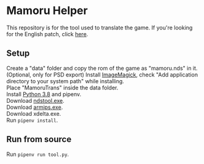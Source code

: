 # Mamoru Helper
This repository is for the tool used to translate the game. If you're looking for the English patch, click [here](http://www.romhacking.net/translations/5796/).  
## Setup
Create a "data" folder and copy the rom of the game as "mamoru.nds" in it.  
(Optional, only for PSD export) Install [ImageMagick](https://imagemagick.org/script/download.php#windows), check "Add application directory to your system path" while installing.  
Place "MamoruTrans" inside the data folder.  
Install [Python 3.8](https://www.python.org/downloads/) and pipenv.  
Download [ndstool.exe](https://www.darkfader.net/ds/files/ndstool.exe).  
Download [armips.exe](https://github.com/Kingcom/armips/releases).  
Download xdelta.exe.  
Run `pipenv install`.  
## Run from source
Run `pipenv run tool.py`.  
